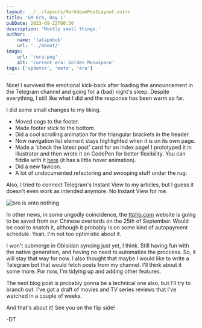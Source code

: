 ```yaml
---
layout: ../../layouts/MarkdownPostLayout.astro
title: 'GM Era, Day 1'
pubDate: 2023-09-22T00:30
description: 'Mostly small things.'
author:
    name: 'tatapnhob'
    url: '../about/'
image:
    url: '/era.png'
    alt: 'Current era: Golden Monospace'
tags: ['updates', 'meta', 'era']
---
```


Nice! I survived the emotional kick-back after loading the announcement in the Telegram channel and going for a (bad) night's sleep. Despite everything, I still like what I did and the response has been warm so far.

I did some small changes to my liking. 
- Moved cogs to the footer.
- Made footer stick to the bottom.
- Did a cool scrolling animation for the triangular brackets in the header.
- Now navigation list element stays highlighted when it is on its own page.
- Made a 'check the latest post' card for an index page! I prototyped it in Illustrator and then wrote it on CodePen for better flexibility. You can fiddle with it [here](https://codepen.io/tatapnhob/pen/ZEVvwMb) (it has a little hover animation). 
- Did a new favicon.
- A lot of undocumented refactoring and swooping stuff under the rug.

Also, I tried to connect Telegram's Instant View to my articles, but I guess it doesn't even work as intended anymore. No Instant View for me.

![bro is onto nothing](/tiv.png)

In other news, in some ungodly coincidence, the [ttphb.com](https://ttphb.com) website is going to be saved from our Chinese overlords on the 25th of September. Would be cool to snatch it, although it probably is on some kind of autopayment schedule. Yeah, I'm not too optimistic about it.

I won't submerge in Obisidan syncing just yet, I think. Still having fun with the native generation, and having no need to automatize the proccess. So, it will stay that way for now. I also thought that maybe I would like to write a Telegram bot that would fetch posts from my channel. I'll think about it some more. For now, I'm tidying up and adding other features.

The next blog post is probably gonna be a technical one also, but I'll try to branch out. I've got a draft of movies and TV series reviews that I've watched in a couple of weeks. 

And that's about it! See you on the flip side! 

-DT